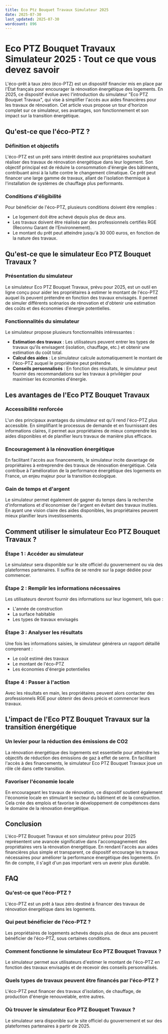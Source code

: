 ```yaml
---
title: Eco Ptz Bouquet Travaux Simulateur 2025
date: 2025-07-30
last_updated: 2025-07-30
wordcount: 896
---
```


# Eco PTZ Bouquet Travaux Simulateur 2025 : Tout ce que vous devez savoir

L'éco-prêt à taux zéro (éco-PTZ) est un dispositif financier mis en place par l'État français pour encourager la rénovation énergétique des logements. En 2025, ce dispositif évolue avec l'introduction du simulateur "Eco PTZ Bouquet Travaux", qui vise à simplifier l'accès aux aides financières pour les travaux de rénovation. Cet article vous propose un tour d'horizon complet sur ce simulateur, ses avantages, son fonctionnement et son impact sur la transition énergétique.

## Qu'est-ce que l'éco-PTZ ?

### Définition et objectifs

L'éco-PTZ est un prêt sans intérêt destiné aux propriétaires souhaitant réaliser des travaux de rénovation énergétique dans leur logement. Son objectif principal est de réduire la consommation d'énergie des bâtiments, contribuant ainsi à la lutte contre le changement climatique. Ce prêt peut financer une large gamme de travaux, allant de l'isolation thermique à l'installation de systèmes de chauffage plus performants.

### Conditions d'éligibilité

Pour bénéficier de l'éco-PTZ, plusieurs conditions doivent être remplies :

- Le logement doit être achevé depuis plus de deux ans.
- Les travaux doivent être réalisés par des professionnels certifiés RGE (Reconnu Garant de l’Environnement).
- Le montant du prêt peut atteindre jusqu'à 30 000 euros, en fonction de la nature des travaux.

## Qu'est-ce que le simulateur Eco PTZ Bouquet Travaux ?

### Présentation du simulateur

Le simulateur Eco PTZ Bouquet Travaux, prévu pour 2025, est un outil en ligne conçu pour aider les propriétaires à estimer le montant de l'éco-PTZ auquel ils peuvent prétendre en fonction des travaux envisagés. Il permet de simuler différents scénarios de rénovation et d'obtenir une estimation des coûts et des économies d'énergie potentielles.

### Fonctionnalités du simulateur

Le simulateur propose plusieurs fonctionnalités intéressantes :

- **Estimation des travaux** : Les utilisateurs peuvent entrer les types de travaux qu'ils envisagent (isolation, chauffage, etc.) et obtenir une estimation du coût total.
- **Calcul des aides** : Le simulateur calcule automatiquement le montant de l'éco-PTZ auquel le propriétaire peut prétendre.
- **Conseils personnalisés** : En fonction des résultats, le simulateur peut fournir des recommandations sur les travaux à privilégier pour maximiser les économies d'énergie.

## Les avantages de l'Eco PTZ Bouquet Travaux

### Accessibilité renforcée

L'un des principaux avantages du simulateur est qu'il rend l'éco-PTZ plus accessible. En simplifiant le processus de demande et en fournissant des informations claires, il permet aux propriétaires de mieux comprendre les aides disponibles et de planifier leurs travaux de manière plus efficace.

### Encouragement à la rénovation énergétique

En facilitant l'accès aux financements, le simulateur incite davantage de propriétaires à entreprendre des travaux de rénovation énergétique. Cela contribue à l'amélioration de la performance énergétique des logements en France, un enjeu majeur pour la transition écologique.

### Gain de temps et d'argent

Le simulateur permet également de gagner du temps dans la recherche d'informations et d'économiser de l'argent en évitant des travaux inutiles. En ayant une vision claire des aides disponibles, les propriétaires peuvent mieux planifier leurs investissements.

## Comment utiliser le simulateur Eco PTZ Bouquet Travaux ?

### Étape 1 : Accéder au simulateur

Le simulateur sera disponible sur le site officiel du gouvernement ou via des plateformes partenaires. Il suffira de se rendre sur la page dédiée pour commencer.

### Étape 2 : Remplir les informations nécessaires

Les utilisateurs devront fournir des informations sur leur logement, tels que :

- L'année de construction
- La surface habitable
- Les types de travaux envisagés

### Étape 3 : Analyser les résultats

Une fois les informations saisies, le simulateur générera un rapport détaillé comprenant :

- Le coût estimé des travaux
- Le montant de l'éco-PTZ
- Les économies d'énergie potentielles

### Étape 4 : Passer à l'action

Avec les résultats en main, les propriétaires peuvent alors contacter des professionnels RGE pour obtenir des devis précis et commencer leurs travaux.

## L'impact de l'Eco PTZ Bouquet Travaux sur la transition énergétique

### Un levier pour la réduction des émissions de CO2

La rénovation énergétique des logements est essentielle pour atteindre les objectifs de réduction des émissions de gaz à effet de serre. En facilitant l'accès à des financements, le simulateur Eco PTZ Bouquet Travaux joue un rôle clé dans cette transition.

### Favoriser l'économie locale

En encourageant les travaux de rénovation, ce dispositif soutient également l'économie locale en stimulant le secteur du bâtiment et de la construction. Cela crée des emplois et favorise le développement de compétences dans le domaine de la rénovation énergétique.

## Conclusion

L'éco-PTZ Bouquet Travaux et son simulateur prévu pour 2025 représentent une avancée significative dans l'accompagnement des propriétaires vers la rénovation énergétique. En rendant l'accès aux aides financières plus simple et transparent, ce dispositif encourage les travaux nécessaires pour améliorer la performance énergétique des logements. En fin de compte, il s'agit d'un pas important vers un avenir plus durable.

## FAQ

### Qu'est-ce que l'éco-PTZ ?

L'éco-PTZ est un prêt à taux zéro destiné à financer des travaux de rénovation énergétique dans les logements.

### Qui peut bénéficier de l'éco-PTZ ?

Les propriétaires de logements achevés depuis plus de deux ans peuvent bénéficier de l'éco-PTZ, sous certaines conditions.

### Comment fonctionne le simulateur Eco PTZ Bouquet Travaux ?

Le simulateur permet aux utilisateurs d'estimer le montant de l'éco-PTZ en fonction des travaux envisagés et de recevoir des conseils personnalisés.

### Quels types de travaux peuvent être financés par l'éco-PTZ ?

L'éco-PTZ peut financer des travaux d'isolation, de chauffage, de production d'énergie renouvelable, entre autres.

### Où trouver le simulateur Eco PTZ Bouquet Travaux ?

Le simulateur sera disponible sur le site officiel du gouvernement et sur des plateformes partenaires à partir de 2025.